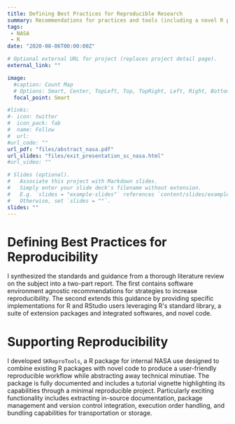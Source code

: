 ```yaml
---
title: Defining Best Practices for Reproducible Research
summary: Recommendations for practices and tools (including a novel R package) for increasing reproducibility at Johnson Space Center's Biomedical Research and Environmental Sciences Division labs 
tags:
 - NASA
 - R
date: "2020-08-06T00:00:00Z"

# Optional external URL for project (replaces project detail page).
external_link: ""

image:
  #caption: Count Map
  # Options: Smart, Center, TopLeft, Top, TopRight, Left, Right, BottomLeft, Bottom, BottomRight
  focal_point: Smart

#links:
#- icon: twitter
#  icon_pack: fab
#  name: Follow
#  url: 
#url_code: ""
url_pdf: "files/abstract_nasa.pdf"
url_slides: "files/exit_presentation_sc_nasa.html"
#url_video: ""

# Slides (optional).
#   Associate this project with Markdown slides.
#   Simply enter your slide deck's filename without extension.
#   E.g. `slides = "example-slides"` references `content/slides/example-slides.md`.
#   Otherwise, set `slides = ""`.
slides: ""
---
```


# Defining Best Practices for Reproducibility

I synthesized the standards and guidance from a thorough literature review on the subject into a two-part report. The first contains software environment agnostic recommendations for strategies to increase reproducibility. The second extends this guidance by providing specific implementations for R and RStudio users leveraging R's standard library, a suite of extension packages and integrated softwares, and novel code. 

# Supporting Reproducibility

I developed `SKReproTools`, a R package for internal NASA use designed to combine existing R packages with novel code to produce a user-friendly reproducible workflow while abstracting away technical minutiae. The package is fully documented and includes a tutorial vignette highlighting its capabilities through a minimal reproducible project. Particularly exciting functionality includes extracting in-source documentation, package management and version control integration, execution order handling, and bundling capabilities for transportation or storage.
